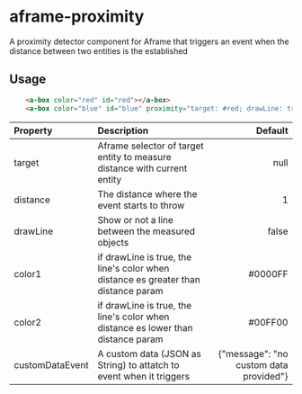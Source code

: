 # aframe-proximity
 A proximity detector component for Aframe that triggers an event when the distance between two entities is the established

## Usage
```html
    <a-box color="red" id="red"></a-box>
    <a-box color="blue" id="blue" proximity="target: #red; drawLine: true; distance: 10;"></a-box>
```

| Property  | Description  | Default |
| :------------ |:---------------| -----:|
| target      |  Aframe selector of target entity to measure distance with current entity | null |
| distance      | The distance where the event starts to throw | 1 |
| drawLine      | Show or not a line between the measured objects | false |
| color1      | if drawLine is true, the line's color when distance es greater than distance param | #0000FF |
| color2      | if drawLine is true, the line's color when distance es lower than distance param | #00FF00 |
| customDataEvent  | A custom data (JSON as String) to attatch to event when it triggers  | {"message": "no custom data provided"} |
